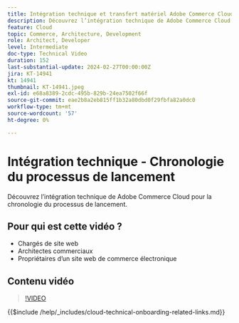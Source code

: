 ```yaml
---
title: Intégration technique et transfert matériel Adobe Commerce Cloud - Chronologie du processus de lancement
description: Découvrez l’intégration technique de Adobe Commerce Cloud pour la chronologie du processus de lancement.
feature: Cloud
topic: Commerce, Architecture, Development
role: Architect, Developer
level: Intermediate
doc-type: Technical Video
duration: 152
last-substantial-update: 2024-02-27T00:00:00Z
jira: KT-14941
kt: 14941
thumbnail: KT-14941.jpeg
exl-id: e68a8389-2cdc-495b-829b-24ea7502f66f
source-git-commit: eae2b8a2eb815ff1b32a80dbd0f29fbfa82a0dc0
workflow-type: tm+mt
source-wordcount: '57'
ht-degree: 0%

---
```


# Intégration technique - Chronologie du processus de lancement

Découvrez l’intégration technique de Adobe Commerce Cloud pour la chronologie du processus de lancement.

## Pour qui est cette vidéo ?

- Chargés de site web
- Architectes commerciaux
- Propriétaires d’un site web de commerce électronique

## Contenu vidéo

>[!VIDEO](https://video.tv.adobe.com/v/3427586?learn=on)

{{$include /help/_includes/cloud-technical-onboarding-related-links.md}}

